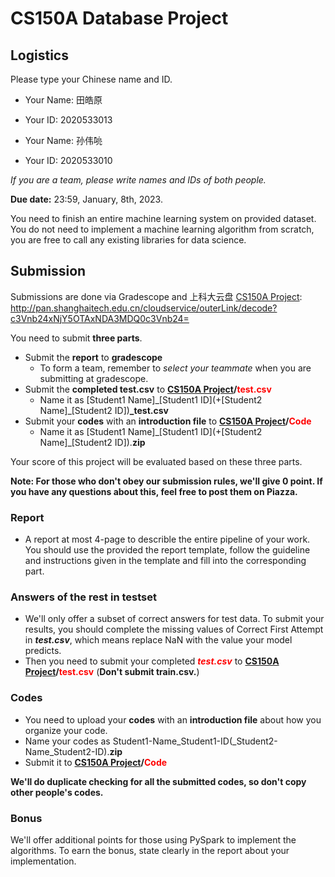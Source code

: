 # CS150A Database Project 

## Logistics

Please type your Chinese name and ID.

* Your Name: 田皓原
* Your ID: 2020533013

* Your Name: 孙伟喨
* Your ID: 2020533010

*If you are a team, please write names and IDs of both people.*

**Due date:** 23:59, January, 8th, 2023.

You need to finish an entire machine learning system on provided dataset. You do not need to implement a machine learning algorithm from scratch, you are free to call any existing libraries for data science.

## Submission

Submissions are done via Gradescope and 上科大云盘 [CS150A Project][1]:
http://pan.shanghaitech.edu.cn/cloudservice/outerLink/decode?c3Vnb24xNjY5OTAxNDA3MDQ0c3Vnb24=

You need to submit **three parts**.

- Submit the **report** to **gradescope**
  -  To form a team, remember to *select your teammate* when you are submitting at gradescope.
- Submit the **completed test.csv** to **[CS150A Project][1]/<font color=#FF000 >test.csv</font>**
  - Name it as [Student1 Name]\_[Student1 ID](+[Student2 Name]\_[Student2 ID])**_test.csv**
- Submit your **codes** with an **introduction file** to **[CS150A Project][1]/<font color=#FF000 >Code</font>**
  - Name it as [Student1 Name]\_[Student1 ID](+[Student2 Name]\_[Student2 ID]).**zip**

[1]: http://pan.shanghaitech.edu.cn/cloudservice/outerLink/decode?c3Vnb24xNjY5OTAxNDA3MDQ0c3Vnb24=

Your score of this project will be evaluated based on these three parts.

**Note: For those who don't obey our submission rules, we'll give 0 point. If you have any questions about this, feel free to post them on Piazza.**


### Report

- A report at most 4-page to describle the entire pipeline of your work. You should use the provided the report template, follow the guideline and instructions given in the template and fill into the corresponding part.

### Answers of the rest in testset

- We'll only offer a subset of correct answers for test data. To submit your results, you should complete the missing values of Correct First Attempt in ***test.csv***, which means replace NaN with the value your model predicts. 
- Then you need to submit your completed ***<font color=#FF000 >test.csv</font>*** to **[CS150A Project][1]/<font color=#FF000 >test.csv</font>** (**Don't submit train.csv.**)



### Codes
- You need to upload your **codes** with an **introduction file** about how you organize your code. 
- Name your codes as Student1-Name_Student1-ID(_Student2-Name_Student2-ID).**zip** 
- Submit it to **[CS150A Project][1]/<font color=#FF000 >Code</font>**

**We'll do duplicate checking for all the submitted codes, so don't copy other people's codes.**

### Bonus
We'll offer additional points for those using PySpark to implement the algorithms. To earn the bonus, state clearly in the report about your implementation.
